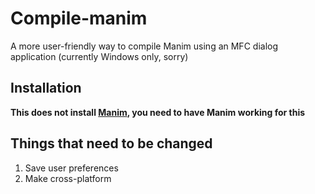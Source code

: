 # Compile-manim
A more user-friendly way to compile Manim using an MFC dialog application (currently Windows only, sorry)


## Installation
**This does not install [Manim](https://github.com/3b1b/manim), you need to have Manim working for this** 

## Things that need to be changed

1. Save user preferences
2. Make cross-platform
